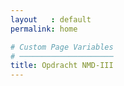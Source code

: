 ```yaml
---
layout   : default
permalink: home

# Custom Page Variables
# ─────────────────────
title: Opdracht NMD-III
---
```



